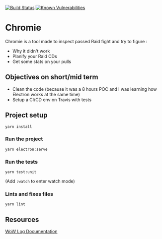 [![Build Status](https://travis-ci.org/Kaijiro/chromie.svg?branch=master)](https://travis-ci.org/Kaijiro/chromie)
[![Known Vulnerabilities](https://snyk.io//test/github/Kaijiro/chromie/badge.svg?targetFile=package.json)](https://snyk.io//test/github/Kaijiro/chromie?targetFile=package.json)


# Chromie

Chromie is a tool made to inspect passed Raid fight and try to figure :
- Why it didn't work
- Planify your Raid CDs
- Get some stats on your pulls

## Objectives on short/mid term
- Clean the code (because it was a 8 hours POC and I was learning how Electron works at the same time)
- Setup a CI/CD env on Travis with tests

## Project setup
```
yarn install
```

### Run the project 
```
yarn electron:serve
```

### Run the tests
```
yarn test:unit
```
(Add `:watch` to enter watch mode)

### Lints and fixes files
```
yarn lint
```

## Resources
[WoW Log Documentation](https://wow.gamepedia.com/COMBAT_LOG_EVENT)
